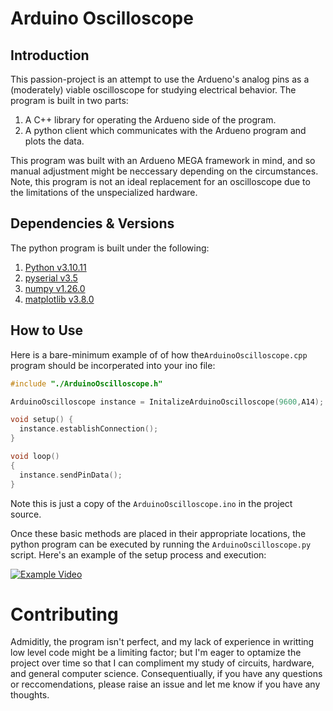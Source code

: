 
# Arduino Oscilloscope
<!--- Table of contents for the future
## Table of Contents
- [Introduction](#introduction)
- [Features](#features)
- [Installation](#installation)
- [Usage](#usage)
- [Contributing](#contributing)
- [License](#license)
-->
## Introduction
This passion-project is an attempt to use the Ardueno's analog pins as a (moderately) viable oscilloscope for studying electrical behavior. The program is built in two parts:

1. A C++ library for operating the Ardueno side of the program.
2. A python client which communicates with the Ardueno program and plots the data.

This program was built with an Ardueno MEGA framework in mind, and so manual adjustment might be neccessary depending on the circumstances. Note, this program is not an ideal replacement for an oscilloscope due to the limitations of the unspecialized hardware.

<!---
## Features
- Real-time visualization of electronic signals
- Adjustable timebase and voltage scale
- Triggering options for stable signal display
- Save and export captured waveforms
- Simple and intuitive user interface
-->
## Dependencies & Versions
The python program is built under the following:

1. [Python v3.10.11](https://www.python.org/)
2. [pyserial v3.5](https://github.com/pyserial/pyserial)
3. [numpy v1.26.0](https://numpy.org)
4. [matplotlib v3.8.0](https://matplotlib.org)

## How to Use
Here is a bare-minimum example of of how the`ArduinoOscilloscope.cpp` program should be incorperated into your ino file:
```ino
#include "./ArduinoOscilloscope.h"

ArduinoOscilloscope instance = InitalizeArduinoOscilloscope(9600,A14);

void setup() {
  instance.establishConnection();
}

void loop()
{
  instance.sendPinData();
}
```
Note this is just a copy of the `ArduinoOscilloscope.ino` in the project source.

Once these basic methods are placed in their appropriate locations, the python program can be executed by running the `ArduinoOscilloscope.py` script. Here's an example of the setup process and execution:

[![Example Video](https://i3.ytimg.com/vi/_zJXhK_8eHc/maxresdefault.jpg)](https://youtu.be/_zJXhK_8eHc)

# Contributing
Admiditly, the program isn't perfect, and my lack of experience in writting low level code might be a limiting factor; but I'm eager to optamize the project over time so that I can compliment my study of circuits, hardware, and general computer science. Consequentiually, if you have any questions or reccomendations, please raise an issue and let me know if you have any thoughts.
